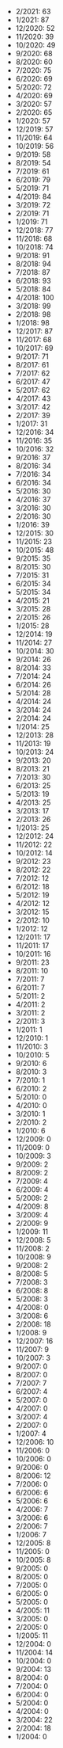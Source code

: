 *  2/2021: 63
*  1/2021: 87
*  12/2020: 52
*  11/2020: 39
*  10/2020: 49
*  9/2020: 68
*  8/2020: 60
*  7/2020: 75
*  6/2020: 69
*  5/2020: 72
*  4/2020: 69
*  3/2020: 57
*  2/2020: 65
*  1/2020: 57
*  12/2019: 57
*  11/2019: 64
*  10/2019: 56
*  9/2019: 58
*  8/2019: 54
*  7/2019: 61
*  6/2019: 79
*  5/2019: 71
*  4/2019: 84
*  3/2019: 72
*  2/2019: 71
*  1/2019: 71
*  12/2018: 77
*  11/2018: 68
*  10/2018: 74
*  9/2018: 91
*  8/2018: 94
*  7/2018: 87
*  6/2018: 93
*  5/2018: 84
*  4/2018: 100
*  3/2018: 99
*  2/2018: 98
*  1/2018: 98
*  12/2017: 87
*  11/2017: 68
*  10/2017: 69
*  9/2017: 71
*  8/2017: 61
*  7/2017: 62
*  6/2017: 47
*  5/2017: 62
*  4/2017: 43
*  3/2017: 42
*  2/2017: 39
*  1/2017: 31
*  12/2016: 34
*  11/2016: 35
*  10/2016: 32
*  9/2016: 37
*  8/2016: 34
*  7/2016: 34
*  6/2016: 34
*  5/2016: 30
*  4/2016: 37
*  3/2016: 30
*  2/2016: 30
*  1/2016: 39
*  12/2015: 30
*  11/2015: 23
*  10/2015: 48
*  9/2015: 35
*  8/2015: 30
*  7/2015: 31
*  6/2015: 34
*  5/2015: 34
*  4/2015: 21
*  3/2015: 28
*  2/2015: 26
*  1/2015: 28
*  12/2014: 19
*  11/2014: 27
*  10/2014: 30
*  9/2014: 26
*  8/2014: 33
*  7/2014: 24
*  6/2014: 26
*  5/2014: 28
*  4/2014: 24
*  3/2014: 24
*  2/2014: 24
*  1/2014: 25
*  12/2013: 28
*  11/2013: 19
*  10/2013: 24
*  9/2013: 20
*  8/2013: 21
*  7/2013: 30
*  6/2013: 25
*  5/2013: 19
*  4/2013: 25
*  3/2013: 17
*  2/2013: 26
*  1/2013: 25
*  12/2012: 24
*  11/2012: 22
*  10/2012: 14
*  9/2012: 23
*  8/2012: 22
*  7/2012: 12
*  6/2012: 18
*  5/2012: 19
*  4/2012: 12
*  3/2012: 15
*  2/2012: 10
*  1/2012: 12
*  12/2011: 17
*  11/2011: 17
*  10/2011: 16
*  9/2011: 23
*  8/2011: 10
*  7/2011: 7
*  6/2011: 7
*  5/2011: 2
*  4/2011: 2
*  3/2011: 2
*  2/2011: 3
*  1/2011: 1
*  12/2010: 1
*  11/2010: 3
*  10/2010: 5
*  9/2010: 6
*  8/2010: 3
*  7/2010: 1
*  6/2010: 2
*  5/2010: 0
*  4/2010: 0
*  3/2010: 1
*  2/2010: 2
*  1/2010: 6
*  12/2009: 0
*  11/2009: 0
*  10/2009: 3
*  9/2009: 2
*  8/2009: 2
*  7/2009: 4
*  6/2009: 4
*  5/2009: 2
*  4/2009: 8
*  3/2009: 4
*  2/2009: 9
*  1/2009: 11
*  12/2008: 5
*  11/2008: 2
*  10/2008: 9
*  9/2008: 2
*  8/2008: 5
*  7/2008: 3
*  6/2008: 8
*  5/2008: 3
*  4/2008: 0
*  3/2008: 6
*  2/2008: 18
*  1/2008: 9
*  12/2007: 16
*  11/2007: 9
*  10/2007: 3
*  9/2007: 0
*  8/2007: 0
*  7/2007: 7
*  6/2007: 4
*  5/2007: 0
*  4/2007: 0
*  3/2007: 4
*  2/2007: 0
*  1/2007: 4
*  12/2006: 10
*  11/2006: 0
*  10/2006: 0
*  9/2006: 0
*  8/2006: 12
*  7/2006: 0
*  6/2006: 6
*  5/2006: 6
*  4/2006: 7
*  3/2006: 6
*  2/2006: 7
*  1/2006: 7
*  12/2005: 8
*  11/2005: 0
*  10/2005: 8
*  9/2005: 0
*  8/2005: 0
*  7/2005: 0
*  6/2005: 0
*  5/2005: 0
*  4/2005: 11
*  3/2005: 0
*  2/2005: 0
*  1/2005: 11
*  12/2004: 0
*  11/2004: 14
*  10/2004: 0
*  9/2004: 13
*  8/2004: 0
*  7/2004: 0
*  6/2004: 0
*  5/2004: 0
*  4/2004: 0
*  3/2004: 22
*  2/2004: 18
*  1/2004: 0